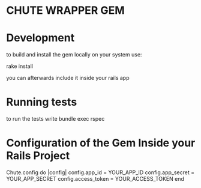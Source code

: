 CHUTE WRAPPER GEM
==

Development
==

to build and install the gem locally on your system use:

rake install

you can afterwards include it inside your rails app

Running tests
==

to run the tests write bundle exec rspec

Configuration of the Gem Inside your Rails Project
==

Chute.config do |config|
  config.app_id = YOUR_APP_ID
  config.app_secret = YOUR_APP_SECRET
  config.access_token = YOUR_ACCESS_TOKEN
end


